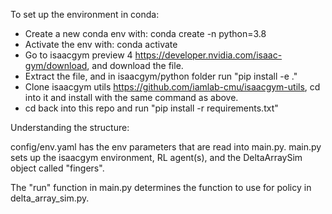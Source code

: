 To set up the environment in conda:

- Create a new conda env with: conda create -n <name> python=3.8
- Activate the env with: conda activate <name>
- Go to isaacgym preview 4 https://developer.nvidia.com/isaac-gym/download, and download the file.
- Extract the file, and in isaacgym/python folder run "pip install -e ."
- Clone isaacgym utils https://github.com/iamlab-cmu/isaacgym-utils, cd into it and install with the same command as above.
- cd back into this repo and run "pip install -r requirements.txt"

Understanding the structure:

config/env.yaml has the env parameters that are read into main.py. 
main.py sets up the isaacgym environment, RL agent(s), and the DeltaArraySim object called "fingers".

The "run" function in main.py determines the function to use for policy in delta_array_sim.py.

